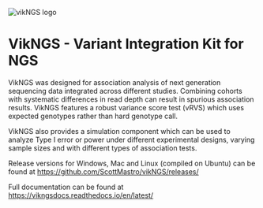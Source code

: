 ![vikNGS logo](https://github.com/ScottMastro/vikNGS/blob/master/src/gui/resources/vikngs_logo.png)

# VikNGS - Variant Integration Kit for NGS

VikNGS was designed for association analysis of next generation sequencing data integrated across different studies. Combining cohorts with systematic differences in read depth can result in spurious association results. VikNGS features a robust variance score test (vRVS) which uses expected genotypes rather than hard genotype call. 

VikNGS also provides a simulation component which can be used to analyze Type I error or power under different experimental designs, varying sample sizes and with different types of association tests. 

Release versions for Windows, Mac and Linux (compiled on Ubuntu) can be found at https://github.com/ScottMastro/vikNGS/releases/

Full documentation can be found at https://vikngsdocs.readthedocs.io/en/latest/
